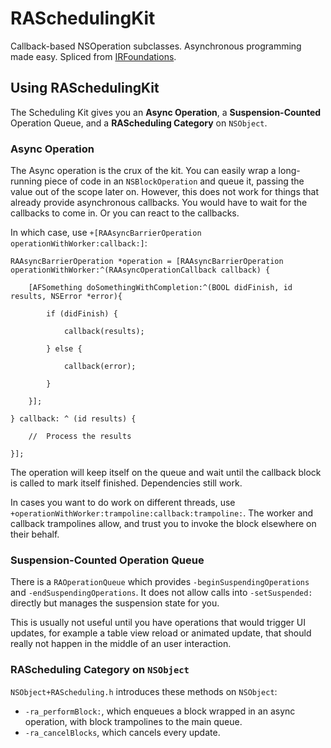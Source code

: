 # RASchedulingKit

Callback-based NSOperation subclasses.  Asynchronous programming made easy.  Spliced from [IRFoundations](http://github.com/iridia/IRFoundations).


## Using RASchedulingKit

The Scheduling Kit gives you an **Async Operation**, a **Suspension-Counted** Operation Queue, and a **RAScheduling Category** on `NSObject`.

### Async Operation

The Async operation is the crux of the kit.  You can easily wrap a long-running piece of code in an `NSBlockOperation` and queue it, passing the value out of the scope later on.  However, this does not work for things that already provide asynchronous callbacks.  You would have to wait for the callbacks to come in.  Or you can react to the callbacks.

In which case, use `+[RAAsyncBarrierOperation operationWithWorker:callback:]`:

	RAAsyncBarrierOperation *operation = [RAAsyncBarrierOperation operationWithWorker:^(RAAsyncOperationCallback callback) {
	
		[AFSomething doSomethingWithCompletion:^(BOOL didFinish, id results, NSError *error){
		
			if (didFinish) {
			
				callback(results);
			
			} else {

				callback(error);
			
			}
		
		}];
		
	} callback: ^ (id results) {
	
		//	Process the results
		
	}];

The operation will keep itself on the queue and wait until the callback block is called to mark itself finished.  Dependencies still work.

In cases you want to do work on different threads, use `+operationWithWorker:trampoline:callback:trampoline:`.  The worker and callback trampolines allow, and trust you to invoke the block elsewhere on their behalf.

### Suspension-Counted Operation Queue

There is a `RAOperationQueue` which provides `-beginSuspendingOperations` and `-endSuspendingOperations`.  It does not allow calls into `-setSuspended:` directly but manages the suspension state for you.

This is usually not useful until you have operations that would trigger UI updates, for example a table view reload or animated update, that should really not happen in the middle of an user interaction.

### RAScheduling Category on `NSObject`

`NSObject+RAScheduling.h` introduces these methods on `NSObject`:

*	`-ra_performBlock:`, which enqueues a block wrapped in an async operation, with block trampolines to the main queue. 
*	`-ra_cancelBlocks`, which cancels every update.
